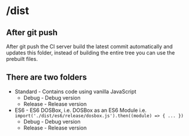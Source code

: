 # /dist

## After git push

After git push the CI server build the latest commit automatically and updates this folder, instead of building the entire
tree you can use the prebuilt files.

## There are two folders

* Standard - Contains code using vanilla JavaScript
  * Debug - Debug version
  * Release - Release version
* ES6 - ES6 DOSBox, i.e. DOSBox as an ES6 Module i.e. `import('./dist/es6/release/dosbox.js').then((module) => { ... })`
  * Debug - Debug version
  * Release - Release version
